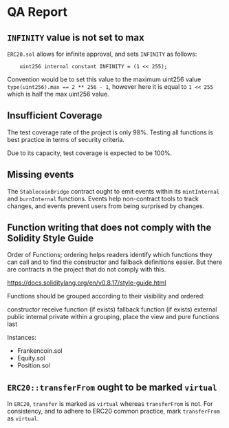 # QA Report

## `INFINITY` value is not set to max

`ERC20.sol` allows for infinite approval, and sets `INFINITY` as follows:

```solidity
    uint256 internal constant INFINITY = (1 << 255);
```

Convention would be to set this value to the maximum uint256 value `type(uint256).max == 2 ** 256 - 1`, however here it is equal to `1 << 255` which is half the max uint256 value.

## Insufficient Coverage

The test coverage rate of the project is only 98%. Testing all functions is best practice in terms of security criteria.

Due to its capacity, test coverage is expected to be 100%.

## Missing events

The `StablecoinBridge` contract ought to emit events within its `mintInternal` and `burnInternal` functions. Events help non-contract tools to track changes, and events prevent users from being surprised by changes.

## Function writing that does not comply with the Solidity Style Guide

Order of Functions; ordering helps readers identify which functions they can call and to find the constructor and fallback definitions easier. But there are contracts in the project that do not comply with this.

https://docs.soliditylang.org/en/v0.8.17/style-guide.html

Functions should be grouped according to their visibility and ordered:

constructor
receive function (if exists)
fallback function (if exists)
external
public
internal
private
within a grouping, place the view and pure functions last

Instances:
- Frankencoin.sol
- Equity.sol
- Position.sol

## `ERC20::transferFrom` ought to be marked `virtual`

In `ERC20`, `transfer` is marked as `virtual` whereas `transferFrom` is not. For consistency, and to adhere to ERC20 common practice, mark `transferFrom` as `virtual`.